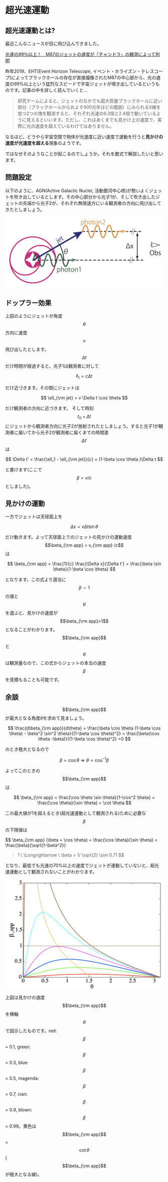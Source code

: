 # 超光速運動

## 超光速運動とは?

最近こんなニュースが目に飛び込んできました。

[光速の99％以上！　M87のジェットの速度が「チャンドラ」の観測によって判明](https://sorae.info/astronomy/20200110-m87jet.html)

昨年2019、EHT(Event Horizon Telescope, イベント・ホライズン・テレスコープ)によってブラックホールの存在が直接撮像されたM87の中心部から、光の速度の99%以上という猛烈なスピードで宇宙ジェットが噴き出しているというものです。記事の中を詳しく読んでいくと...

>研究チームによると、ジェットのなかでも超大質量ブラックホールに近い部分（ブラックホールからおよそ900光年ほどの範囲）にみられるX線を放つ2つの塊を観測すると、それぞれ光速の6.3倍と2.4倍で動いているように見えるといいます。ただし、これはあくまでも見かけ上の速度で、実際に光の速度を超えているわけではありません。

なるほど。どうやら宇宙空間で物体が光速度に近い速度で運動を行うと**見かけの速度が光速度を超える**現象のようです。  

ではなぜそのようなことが起こるのでしょうか。それを数式で解説したいと思います。

## 問題設定

以下のように、AGN(Active Galactic Nuclei, 活動銀河中心核)が勢いよくジェットを吹き出しているとします。その中心部分から光子1が、そして吹き出したジェットの先端から光子2が、それぞれ無限遠方にいる観測者の方向に飛び出してきたとしましょう。

![超光速運動](/images/astroelec/slmotion.png)

## ドップラー効果

上図のようにジェットが角度$$\theta$$方向に速度$$v$$飛び出したとします。$$\Delta t$$だけ時間が経過すると、光子1は観測者に対して

$$
\ell_1 
= c \Delta t
$$

だけ近づきます。その間にジェットは

$$
\ell_{\rm jet} 
= v \Delta t \cos \theta
$$

だけ観測者の方向に近づきます。
そして時刻$$t_0 +\Delta t$$にジェットから観測者方向に光子2が放射されたとしましょう。すると光子1が観測者に届いてから光子2が観測者に届くまでの時間差$$\Delta t'$$は

$$
\Delta t' 
= \frac{\ell_1 - \ell_{\rm jet}}{c}
= (1-\beta \cos \theta )\Delta t
$$

と書けます(ここで$$\beta=v/c$$としました)。

## 見かけの運動

一方でジェットは天球面上を

$$
\Delta x = v \Delta t \sin \theta
$$

だけ動きます。よって天球面上でのジェットの見かけの運動速度$$\beta_{\rm app} = v_{\rm app} /c$$は

$$
\beta_{\rm app} 
= \frac{1}{c} \frac{\Delta x}{\Delta t'} 
= \frac{\beta \sin \theta}{1-\beta \cos \theta}
$$

となります。この式より適当に$$\beta \sim 1$$の値と$$\theta$$を選ぶと、見かけの速度が$$\beta_{\rm app}>1$$となることがわかります。$$\beta_{\rm app}$$と$$\theta$$は観測量なので、この式からジェットの本当の速度$$\beta$$を見積もることも可能です。

## 余談

$$\beta_{\rm app}$$が最大となる角度$\theta$を求めて見ましょう。

$$
\frac{d\beta_{\rm app}}{d\theta} 
= \frac{\beta \cos \theta (1-\beta \cos \theta) - \beta^2 \sin^2 \theta}{(1-\beta \cos \theta)^2} 
= \frac{\beta(\cos \theta -\beta)}{(1-\beta \cos \theta)^2}
=0
$$

のとき極大となるので

$$
\beta = \cos \theta \Longrightarrow \theta = \cos^{-1} \beta
$$

よってこのときの$$\beta_{\rm app}$$は

$$
\beta_{\rm app} 
= \frac{\cos \theta \sin \theta}{1-\cos^2 \theta} 
= \frac{\cos \theta}{\sin \theta} 
= \cot \theta
$$

この最大値が1を超えるとき(超光速運動として観測される)ために必要な$$\beta$$の下限値は

$$
\beta_{\rm app} (\beta = \cos \theta)
= \frac{\cos \theta}{\sin \theta} 
= \frac{\beta}{\sqrt{1-\beta^2}} 
>1 \ \Longrightarrow \ 
\beta > 1/ \sqrt{2} \sim 0.71
$$

となり、最低でも光速の70%以上の速度でジェットが運動していないと、超光速運動として観測されないことがわかります。

![見かけの速度](/images/astroelec/betaapp.png)

上図は見かけの速度$$\beta_{\rm app}$$を横軸$$\theta$$で図示したものです。red:$$\beta$$ = 0.1, green:$$\beta$$ = 0.3, blue:$$\beta$$ = 0.5, magenda:$$\beta$$ = 0.7, cian:$$\beta$$ = 0.9, blown:$$\beta$$ = 0.99。黄色は$$\beta_{\rm app}$$ = $$\cot \theta$$($$\beta_{\rm app}$$ が極大となる線)。